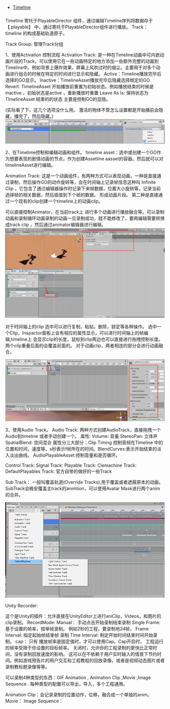 
  * [Timeline](#01)

  <h3 id = "#01"></h3>

Timeline 寄托于PlayableDirector 组件，通过编辑Timeline序列将数据存于 【.playable】 中，通过寄托于PlayableDirector组件进行播放。
Track： timeline 的构成基础轨道原子。

Track Group: 管理Track分组

1、使用Activation 控制流程
Activation Track: 是一种在Timeline动画中可内嵌动画片段的Track。可以使用它在一些动画特定的地方添加一些额外完整的动画到Timeline中。例如背景上爆炸效果，屏幕上风吹过时的烟尘。主要用于对多个动画进行组合的时候在特定的时间进行显示和隐藏。
Active：Timeline播放完毕后选择的GO显示。
Inactive：TimelineAsset播放完毕后隐藏选择绑定的GO.
Revert: TimelineAsset 开始播放前重置为初始状态。例如播放结束的时候是inactive ，初始状态是active ，重新播放时重置
Leave As Is: 保持状态为TImelineAsset 结束的的状态
主要是控制GO的显隐。

(实际看了下，这几个选项没什么用。 激活的物体不管怎么设置都是开始播前会隐藏，播完了，然后隐藏。)
![](MediaTimeline/Activation_Track_Inspactor.png)


2、在Timelime控制和编辑动画和组件。
timeline asset：选中或创建一个GO作为想要表现的剧情动画的节点，作为创建Assetline aasset的容器。然后就可以对timelineAsset进行编辑。

Animation Track: 这是一个动画组件，有两种方式可以表现动画，一种是直接通过录制，然后操作GO的动作旋转等，会在时间轴上记录帧信息这种叫 Infinite Clip ，它包含了通过编辑器操作时记录下来帧数据，位置大小旋转等，记录当前选择帧的相关数据，然后插值到下个帧的数据。 形成动画片段。 第二种是直接通过一个现有的clip创建一个timeline上的动画clip。

可以直接控制Animator，在当前track上 进行多个动画进行播放融合等。可以录制动画和录制循环动画录制的动画一旦录制成功，就不能修改了，要再编辑需要转换成track clip ，然后通过animator编辑器进行编辑。
![](MediaTimeline/anim_record.png)

对于时间轴上的clip 选中可以进行复制，粘贴，删除，锁定等各种操作。
选中一个Clip，Inspactor面板上会有相应的属性显示，可以进行时间轴上的帧编辑,timeline上 会显示clip的长度，鼠标到clip两边也可以直接进行拖拽控制长度。两个clip重叠后面的会覆盖前面的。 对于动画clip，两者相连的部分会进行动画融合。

![](MediaTimeline/Editor_Clip.png)

3、使用Audio Track。
Audio Track: 两种方式创建AudioTrack，直接拖拽一个Audio到timeline 或者手动创建一个。
属性:
Volume: 音量
StereoPan: 立体声
SpatialBlend: 空间混合
属性分三大部分：Clip Timing 控制音频在Timeline 中的位置和时间，速度等。s秒表示f帧所在的时间。BlendCurves:表示开始结束的淡入淡出曲线。 AudioPlayableAsset:控制音量和是否循环。


Control Track:
Signal Track:
Playable Track:
Ciemachine Track:
DefaultPlayables Track: 官方自带的做好的一些Track

Sub Track： 一般叫覆盖轨道(Override Tracks),用于覆盖或者遮蔽原本的动画。SubTrack会晚安覆盖主track的animtion，可以使用Avatar Mask进行两个anim 的合并。

![](MediaTimeline/timelineTrack.png)


Unity Recorder:

这个是Unity的插件：允许直接在UnityEditor上进行aniClip，Videos，和图片的clip录制。
 RecordMode: 
 Manual： 手动点击开始录制结束录制
 Single Frame: 基于设置的帧率，按单帧录制。 例如2秒的工程，要录制地24帧，
 Frame Interval: 指定起始帧结束帧 录制
 Time Interval: 制定开始时间结束时间开始录制。
 cap： 只有 播放帧率是固定值时，才可以使用Cap。Cap开启时， 工程运行的帧率受限于你设置的目标帧率。 关闭时，允许你的工程录制的更快比正常时间，没有录制回放速度的影响。 这可以在不依赖于用户实时输入的情景下节约时间。例如游戏预告片的用户交互和工程教程的回放录像。或者是视频动态图片或者录制教标题录像等等。

 可以录制4种类型的东西：GIF Animation , Animation Clip ,Movie ,Image Sequence . 每种类型的配置可以导出，导入，多个工程通用。

Animation Clip：会记录录制的位置动作，位移，融合成一个单独的anim。
Movie：
Image Sequence：